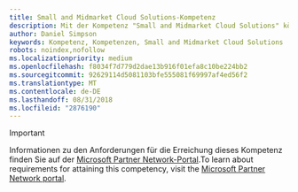 ```yaml
---
title: Small and Midmarket Cloud Solutions-Kompetenz
description: Mit der Kompetenz "Small and Midmarket Cloud Solutions" können Sie sich den Ruf als Partner erwerben, der darauf spezialisiert ist, kleinen und mittelständischen Unternehmen Office 365-Lösungen zu verkaufen und bereitzustellen.
author: Daniel Simpson
keywords: Kompetenz, Kompetenzen, Small and Midmarket Cloud Solutions
robots: noindex,nofollow
ms.localizationpriority: medium
ms.openlocfilehash: f8034f7d779d2dae13b916f01efa8c10be224bb2
ms.sourcegitcommit: 92629114d5081103bfe555081f69997af4ed56f2
ms.translationtype: MT
ms.contentlocale: de-DE
ms.lasthandoff: 08/31/2018
ms.locfileid: "2876190"
---
```

>[!IMPORTANT]
><span data-ttu-id="f035f-104">Informationen zu den Anforderungen für die Erreichung dieses Kompetenz finden Sie auf der [Microsoft Partner Network-Portal](https://partner.microsoft.com/membership/competencies).</span><span class="sxs-lookup"><span data-stu-id="f035f-104">To learn about requirements for attaining this competency, visit the [Microsoft Partner Network portal](https://partner.microsoft.com/membership/competencies).</span></span>

<!--
# Small and Midmarket Cloud Solutions 
The Small and Midmarket Cloud Solutions competency helps you to create your brand as a partner specialized in selling and deploying Office 365 solutions to small and midsized businesses.

## O365 Services option
The Office 365 Services option is ideal for partners that sell and provide Office 365 services for their customers. Complete all the steps within the option to attain the Small and Midmarket Cloud Solutions competency.

### Silver
1. Your organization must meet the performance thresholds.
    
    - You must increase your customer base by 4 new Office 365 customers within the previous 12 months.
    - For these customers, you have to be associated as Office 365 Delegated Administrator or Transacting Partner or Digital Partner of Record.
    - [Learn more](https://partner.microsoft.com/en-us/membership/digital-partner-of-record) about these associations.

### Gold
1. Your organization must meet the performance thresholds.

    - You must increase your customer base by 25 new Office 365 customers within the previous 12 months.
    - For these customers, you have to be associated as Office 365 Delegated Administrator or Transacting Partner or Digital Partner of Record.
    - [Learn more](https://partner.microsoft.com/en-us/membership/digital-partner-of-record) about these associations.  
  
2. Your organization must have **2** individuals pass the exam requirements.

    - **2** individuals must each pass the following exam:
        - [Exam 70-347](https://www.microsoft.com/en-us/learning/exam-70-347.aspx): Enabling Office 365 Services
-->